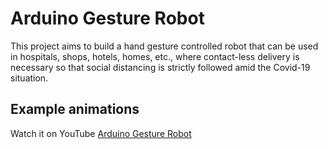 # Arduino Gesture Robot

This project aims to build a hand gesture controlled robot that can be used in hospitals, shops, hotels, homes, etc., where contact-less delivery is necessary so that social distancing is strictly followed amid the Covid-19 situation.
 
## Example animations

Watch it on YouTube [Arduino Gesture Robot](https://youtu.be/mHv-YXXXko8)